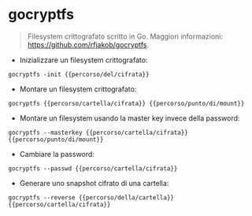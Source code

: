 # gocryptfs

> Filesystem crittografato scritto in Go.
> Maggiori informazioni: <https://github.com/rfjakob/gocryptfs>.

- Inizializzare un filesystem crittografato:

`gocryptfs -init {{percorso/del/cifrata}}`

- Montare un filesystem crittografato:

`gocryptfs {{percorso/cartella/cifrata}} {{percorso/punto/di/mount}}`

- Montare un filesystem usando la master key invece della password:

`gocryptfs --masterkey {{percorso/cartella/cifrata}} {{percorso/punto/di/mount}}`

- Cambiare la password:

`gocryptfs --passwd {{percorso/cartella/cifrata}}`

- Generare uno snapshot cifrato di una cartella:

`gocryptfs --reverse {{percorso/della/cartella}} {{percorso/cartella/cifrata}}`
